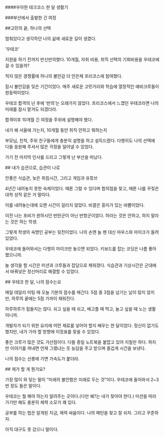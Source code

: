 \####우아한 테크코스 한 달 생활기

\###부산에서 출발한 긴 여정



\##고민의 끝, 하나의 선택

멈춰있다고 생각하던 나의 삶에 새로운 길이 생겼다.

‘우테코’



지원을 하기 전까지 반신반의했다. 10개월, 자취 비용, 취직 선택의 기회비용을 우테코에 걸 수 있을까? 

적지 않은 경쟁률에 하나의 불안감 더 안은채 프리코스에 참여했다.

잠시 불안감을 잊은 기간이었다. 매주 새로운 고민거리와 학습에 열정적인 예비크루들이 원동력이었다.

우테코 합격의 난 후에 ‘반의’는 오래가지 않았다. 프리코스에서 느꼈던 우테코라면 나의 미래를 잠시 맡겨도 되겠더라.



합격이후 10개월 긴 여정을 주위에 설명해야 했다.

내가 왜 서울에 가는지, 10개월 동안 취직 안하고 뭐하는지

부모님, 친척, 주위 친구들에게 충분히 설명을 하고 설득드렸다. 다행히도 나의 선택에 다들 응원해 주셔서 많은 걱정을 덜어낼 수 있었다.

가기 전 마지막 인사를 드리고 그렇게 난 부산을 떠났다.



\## 내가 습관으로, 습관이 나로

안좋은 식습관, 늦은 취침시간, 그리고 게임과 유튜브

4년간 내려놓지 못한 숙제이었다. 때론 그럴 수 있다며 합의점을 찾고, 때론 나를 꾸짖은 대학 성적 같은 거 말이다. 

이를 내려놓는데에 오랜 시간이 걸리지 않았다. 비결은 흥미가 있는 바쁨이었다.



이전 나는 포비가 원하시던 반란군이 아닌 반항군이었다. 하라는 것은 안하고, 하지 말라는 것은 하는 학생.

그렇게 학생의 숙명인 공부는 뒷전이었다. 나의 손엔 늘 펜 대신 마우스와 마이크가 들려있었다. 

우테코에 들어와서는 다행히 마이크만 놓으면 되었다. 키보드를 잡는 코딩은 나름 좋아했으니까. 

놀 생각을 할 시간은 미션과 크루들과 잡담으로 채워졌다. 식습관과 기상시간은 군대에서 바꿔넣은 정신머리로 해결할 수 있었다.



\## 우테코 한 달, 나의 점수는요

매일 데일리 미팅 때 오늘 기분의 점수를 매긴다. 5점 중 3점을 넘기는 날이 많지 않지만, 하루의 끝에는 5점 가까이 채워진다.

하루하루가 힘들지는 않다. 쉬고 싶을 때 쉬고, 배고플 때 먹고, 놀고 싶을 때 노는 생활이니까.

개발자가 되기 위한 요리에 어떤 재료를 넣어야 할지 배우는 한 달이었다. 정신이 없기도 했지만, 내가 가야 할 방향에 이정표를 찾을 수 있었다.

좋은 크루가 많은 것도 가산점이다. 다들 종일 노트북을 붙잡고 있어 지칠만 하다. 하지만 이야기를 꺼내면 언제 그랬냐는 듯 농담을 주고 받으며 즐겁게 시간을 보낸다.

나의 점수는 선릉에 가면 가속도가 붙더라.



\## 제가 할 게 뭔가요?

가장 많이 와 닿는 말이 “미래의 불안함은 미래로 두는 것”이다. 우테코에 들어와서 2~3 번 정도 들은 말이다. 

우테코는 뭘 해야 하는지 알려주는 곳이다.(다만 왜?는 내가 찾아야 한다.) 미션을 따라 가기만 해도 충분히 체력 소모가 꽤 있다.

공부를 하는 법은 알게된 지금, 체력 싸움이다. 나의 패턴을 찾고 잘 쉬자. 그리고 꾸준하자.

아직 대구도 못 갔으니 말이다.